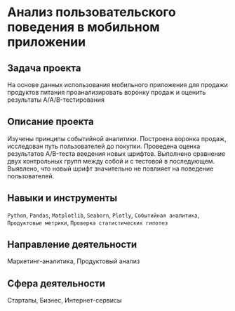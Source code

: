 # Анализ пользовательского поведения в мобильном приложении
## Задача проекта
На основе данных использования мобильного приложения для продажи продуктов питания проанализировать воронку продаж и оценить результаты A/A/B-тестирования  

## Описание проекта
Изучены принципы событийной аналитики. Построена воронка продаж, исследован путь пользователей до покупки. Проведена оценка
результатов A/B-теста введения новых шрифтов. Выполнено сравнение двух контрольных групп между
собой и с тестовой в последующем. Выявлено, что новый шрифт значительно не повлияет на поведение пользователей.

## Навыки и инструменты
`Python`, `Pandas`, `Matplotlib`, `Seaborn`, `Plotly`, `Событийная аналитика`, 
`Продуктовые метрики`, `Проверка статистических гипотез`

## Направление деятельности
Маркетинг-аналитика, Продуктовый анализ

## Сфера деятельности
Стартапы, Бизнес, Интернет-сервисы
